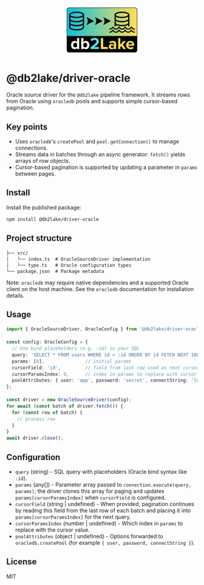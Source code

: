 <p align="center">
  <img src="../../assets/db2lake-logo240.png" width="200" alt="db2lake logo" />
</p>

# @db2lake/driver-oracle

Oracle source driver for the `@db2lake` pipeline framework. It streams rows from Oracle using `oracledb` pools and supports simple cursor-based pagination.

## Key points
- Uses `oracledb`'s `createPool` and `pool.getConnection()` to manage connections.
- Streams data in batches through an async generator: `fetch()` yields arrays of row objects.
- Cursor-based pagination is supported by updating a parameter in `params` between pages.

## Install

Install the published package:

```bash
npm install @db2lake/driver-oracle
```

## Project structure

```
├── src/
│   └── index.ts  # OracleSourceDriver implementation
│   └── type.ts   # Oracle configuration types
└── package.json  # Package metadata
```

Note: `oracledb` may require native dependencies and a supported Oracle client on the host machine. See the `oracledb` documentation for installation details.

## Usage

```typescript
import { OracleSourceDriver, OracleConfig } from '@db2lake/driver-oracle';

const config: OracleConfig = {
  // Use bind placeholders (e.g. :id) in your SQL
  query: 'SELECT * FROM users WHERE id > :id ORDER BY id FETCH NEXT 100 ROWS ONLY',
  params: [0],               // initial params
  cursorField: 'id',         // field from last row used as next cursor
  cursorParamsIndex: 0,      // index in params to replace with cursor value
  poolAttributes: { user: 'app', password: 'secret', connectString: 'localhost/XEPDB1' }
};

const driver = new OracleSourceDriver(config);
for await (const batch of driver.fetch()) {
  for (const row of batch) {
    // process row
  }
}
await driver.close();
```

## Configuration

- `query` (string) - SQL query with placeholders (Oracle bind syntax like `:id`).
- `params` (any[]) - Parameter array passed to `connection.execute(query, params)`; the driver clones this array for paging and updates `params[cursorParamsIndex]` when `cursorField` is configured.
- `cursorField` (string | undefined) - When provided, pagination continues by reading this field from the last row of each batch and placing it into `params[cursorParamsIndex]` for the next query.
- `cursorParamsIndex` (number | undefined) - Which index in `params` to replace with the cursor value.
- `poolAttributes` (object | undefined) - Options forwarded to `oracledb.createPool` (for example `{ user, password, connectString }`).

## License

MIT

